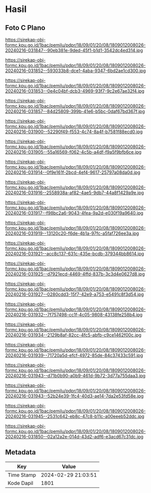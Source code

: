 # Hasil

## Foto C Plano

https://sirekap-obj-formc.kpu.go.id/1bac/pemilu/pdpr/18/09/01/20/08/1809012008026-20240216-031847--90eb381e-9ded-45f1-b1d1-3542dc4ed314.jpg

https://sirekap-obj-formc.kpu.go.id/1bac/pemilu/pdpr/18/09/01/20/08/1809012008026-20240216-031852--593033b8-dce1-4aba-9347-6bd2ae1cd300.jpg

https://sirekap-obj-formc.kpu.go.id/1bac/pemilu/pdpr/18/09/01/20/08/1809012008026-20240216-031853--0e4c04bf-dcb3-4969-93f7-9c2e67ae32f4.jpg

https://sirekap-obj-formc.kpu.go.id/1bac/pemilu/pdpr/18/09/01/20/08/1809012008026-20240216-031857--84d25809-399b-41e6-b5bc-0daf67bd367f.jpg

https://sirekap-obj-formc.kpu.go.id/1bac/pemilu/pdpr/18/09/01/20/08/1809012008026-20240216-031900--52290f49-f553-4c74-8a4f-b7581f88ecd0.jpg

https://sirekap-obj-formc.kpu.go.id/1bac/pemilu/pdpr/18/09/01/20/08/1809012008026-20240216-031905--55a16569-f062-4c5b-a4df-f9a5f9bfb6ce.jpg

https://sirekap-obj-formc.kpu.go.id/1bac/pemilu/pdpr/18/09/01/20/08/1809012008026-20240216-031914--0f9e161f-2bcd-4ef4-9617-25797a08da0d.jpg

https://sirekap-obj-formc.kpu.go.id/1bac/pemilu/pdpr/18/09/01/20/08/1809012008026-20240216-031916--2558938a-af82-4ae5-9db7-44a8f1429a9e.jpg

https://sirekap-obj-formc.kpu.go.id/1bac/pemilu/pdpr/18/09/01/20/08/1809012008026-20240216-031917--f98bc2a6-9043-4fea-9a2d-e030f19a9640.jpg

https://sirekap-obj-formc.kpu.go.id/1bac/pemilu/pdpr/18/09/01/20/08/1809012008026-20240216-031919--13120c20-f6de-4b1a-97fc-a5faf726ee3a.jpg

https://sirekap-obj-formc.kpu.go.id/1bac/pemilu/pdpr/18/09/01/20/08/1809012008026-20240216-031921--acc8c137-631c-435e-bcdb-379344bb8614.jpg

https://sirekap-obj-formc.kpu.go.id/1bac/pemilu/pdpr/18/09/01/20/08/1809012008026-20240216-031925--d7921ecd-4469-4ffd-837b-3c3d4e0627d8.jpg

https://sirekap-obj-formc.kpu.go.id/1bac/pemilu/pdpr/18/09/01/20/08/1809012008026-20240216-031927--0280cdd3-15f7-42e9-a753-e5491c8f3d54.jpg

https://sirekap-obj-formc.kpu.go.id/1bac/pemilu/pdpr/18/09/01/20/08/1809012008026-20240216-031932--7f757498-cc1f-4c05-9808-43138fe258b4.jpg

https://sirekap-obj-formc.kpu.go.id/1bac/pemilu/pdpr/18/09/01/20/08/1809012008026-20240216-031934--2129b8af-82cc-4fc5-abfb-c9ce1462f00c.jpg

https://sirekap-obj-formc.kpu.go.id/1bac/pemilu/pdpr/18/09/01/20/08/1809012008026-20240216-031939--71720a5d-efcf-4972-85de-84c37433c591.jpg

https://sirekap-obj-formc.kpu.go.id/1bac/pemilu/pdpr/18/09/01/20/08/1809012008026-20240216-031943--d71b0b90-a0b9-461d-9b72-3d77a755daa3.jpg

https://sirekap-obj-formc.kpu.go.id/1bac/pemilu/pdpr/18/09/01/20/08/1809012008026-20240216-031943--52b24e39-1fc4-40d3-ae14-7da2e53fd58e.jpg

https://sirekap-obj-formc.kpu.go.id/1bac/pemilu/pdpr/18/09/01/20/08/1809012008026-20240216-031945--2531c642-eb8c-47c8-b11c-a00eeeb52ddc.jpg

https://sirekap-obj-formc.kpu.go.id/1bac/pemilu/pdpr/18/09/01/20/08/1809012008026-20240216-031850--02a12a2e-014d-43d2-adf6-e3acd67c31dc.jpg


## Metadata

| Key        | Value               |
| ---------- | ------------------- |
| Time Stamp | 2024-02-29 21:03:51 |
| Kode Dapil | 1801                |




